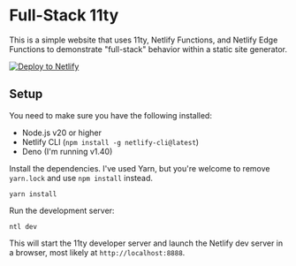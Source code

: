 # Full-Stack 11ty

This is a simple website that uses 11ty, Netlify Functions, and Netlify Edge Functions to demonstrate "full-stack" behavior within a static site generator.

[![Deploy to Netlify](https://www.netlify.com/img/deploy/button.svg)](https://app.netlify.com/start/deploy?repository=https://github.com/seancdavis/full-stack-11ty)

## Setup

You need to make sure you have the following installed:

- Node.js v20 or higher
- Netlify CLI (`npm install -g netlify-cli@latest`)
- Deno (I'm running v1.40)

Install the dependencies. I've used Yarn, but you're welcome to remove `yarn.lock` and use `npm install` instead.

    yarn install

Run the development server:

    ntl dev

This will start the 11ty developer server and launch the Netlify dev server in a browser, most likely at `http://localhost:8888`.
